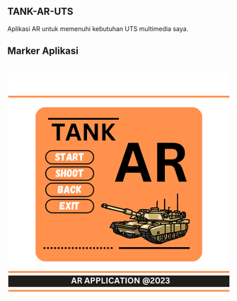 ## TANK-AR-UTS
Aplikasi AR untuk memenuhi kebutuhan UTS multimedia saya.

## Marker Aplikasi
<h1 align="center">
<img src="https://github.com/syauqqii/TANK-AR-UTS/blob/main/Assets/UI/Marker/tank_marker.png">
</h1>
